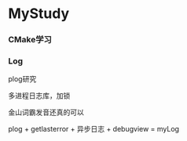 # MyStudy

### CMake学习

### Log

plog研究

多进程日志库，加锁

金山词霸发音还真的可以


plog + getlasterror + 异步日志 + debugview = myLog


